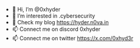 - 👋 Hi, I’m @0xhyder
- 👀 I’m interested in .cybersecurity
- 🌱 Check my blog https://hyder.n0va.in
- 📫 Connect me on discord 0xhyder
- 📫 Connect me on twitter https://x.com/0xhyd3r


<!---
dhinesh2022h/dhinesh2022h is a ✨ special ✨ repository because its `README.md` (this file) appears on your GitHub profile.
You can click the Preview link to take a look at your changes.
--->
